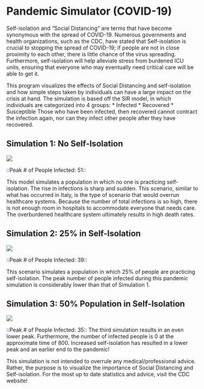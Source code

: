 # Pandemic Simulator (COVID-19)
Self-isolation and “Social Distancing” are terms that have become synonymous with the spread of COVID-19. Numerous governments and health organizations, such as the CDC, have stated that Self-isolation is crucial to stopping the spread of COVID-19; if people are not in close proximity to each other, there is little chance of the virus spreading. Furthermore, self-isolation will help alleviate stress from burdened ICU units, ensuring that everyone who may eventually need critical care will be able to get it.

This program visualizes the effects of Social Distancing and self-isolation and how simple steps taken by individuals can have a large impact on the crisis at hand. The simulation is based off the SIR model, in which individuals are categorized into 4 groups:
		* Infected
		* Recovered
		* Susceptible
Those who have been infected, then recovered cannot contract the infection again, nor can they infect other people after they have recovered. 

## Simulation 1: No Self-Isolation
![](_/FFA_2.png_)

::Peak # of People Infected: 51::

This model simulates a population in which no one is practicing self-isolation. The rise in infections is sharp and sudden. This scenario, similar to what has occurred in Italy, is the type of scenario that would overrun healthcare systems. Because the number of total infections is so high, there is not enough room in hospitals to accommodate everyone that needs care. The overburdened healthcare system ultimately results in high death rates. 

## Simulation 2: 25% in Self-Isolation
![](_/isolation_4.png_)

::Peak # of People Infected: 39::

This scenario simulates a population in which 25% of people are practicing self-isolation. The peak number of people infected during this pandemic simulation is considerably lower than that of Simulation 1. 


## Simulation 3: 50% Population in Self-Isolation
![](_/isolation_2.png_)

::Peak # of People Infected: 35::
The third simulation results in an even lower peak. Furthermore, the number of infected people is 0 at the approximate time of 800. Increased self-isolation has resulted in a lower peak and an earlier end to the pandemic!

This simulation is not intended to overrule any medical/professional advice. Rather, the purpose is to visualize the importance of Social Distancing and Self-isolation.  For the most up to date statistics and advice, visit the CDC website!
